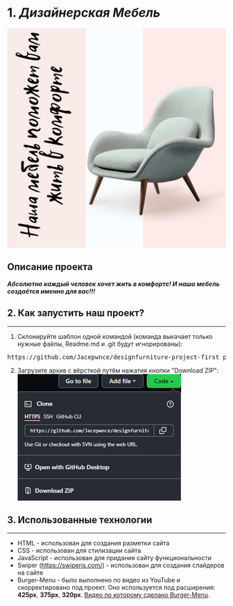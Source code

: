 # 1. *Дизайнерская Мебель*
![](img/readme/desscription.png)

## Описание проекта
***Абсолютно каждый человек хочет жить в комфорте! И наша мебель создаётся именно для вас!!!***


## 2. Как запустить наш проект?
___

1. Склонируйте шаблон одной командой (команда выкачает только нужные файлы, Readme.md и .git будут игнорированы):

<pre>https://github.com/Jacepwnce/designfurniture-project-first_project-.git</pre>
 
 2. Загрузите архив с вёрсткой путём нажатия кнопки "Download ZIP":
   ![](img/readme/zip.png)

   ## 3. Использованные технологии
   ___
   - HTML - использован для создания разметки сайта
 - CSS - использован для стилизации сайта
 - JavaScript - использован для придания сайту функциональности
 - Swiper (https://swiperjs.com/) - использован для создания слайдеров на сайте
 - Burger-Menu - было выполнено по видео из YouTube и скорректировано под проект. Оно используется под расширения: **425px**, **375px**, **320px**. [Видео по которому сделано Burger-Menu](https://www.youtube.com/watch?v=chJQofBSx94&t=1116s).